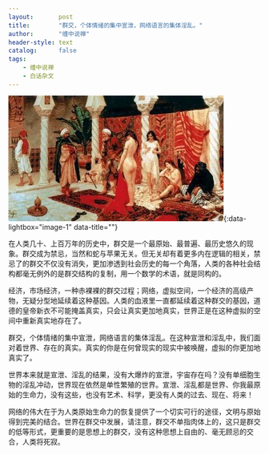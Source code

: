 ```yaml
---
layout:       post
title:        "群交，个体情绪的集中宣泄，网络语言的集体淫乱。"
author:       "缠中说禅"
header-style: text
catalog:      false
tags:
    - 缠中说禅
    - 白话杂文
---
```


[![](/img/czsc/20060324-0109.png)](/img/czsc/20060324-0109.png){:data-lightbox="image-1" data-title=""}



在人类几十、上百万年的历史中，群交是一个最原始、最普遍、最历史悠久的现象。群交成为禁忌，当然和蛇与苹果无关。但无关却有着更多内在逻辑的相关，禁忌了的群交不仅没有消失，更加渗透到社会历史的每一个角落，人类的各种社会结构都毫无例外的是群交结构的复制，用一个数学的术语，就是同构的。



经济，市场经济，一种赤裸裸的群交过程；网络，虚拟空间，一个经济的高级产物，无疑分型地延续着这种基因。人类的血液里一直都延续着这种群交的基因，道德的皇帝新衣不可能掩盖真实，只会让真实更加地真实，世界正是在这种虚拟的空间中重新真实地存在了。



群交，个体情绪的集中宣泄，网络语言的集体淫乱。在这种宣泄和淫乱中，我们面对着世界、存在的真实。真实的你是在何曾现实的现实中被唤醒，虚拟的你更加地真实了。



世界本来就是宣泄、淫乱的结果，没有大爆炸的宣泄，宇宙存在吗？没有单细胞生物的淫乱冲动，世界现在依然是单性繁殖的世界。宣泄、淫乱都是世界、你我最原始的生命力，没有这些，也没有艺术、科学，更没有人类的过去、现在、将来！



网络的伟大在于为人类原始生命力的恢复提供了一个切实可行的途径，文明与原始得到完美的结合。世界在群交中发展，请注意，群交不单指肉体上的，这只是群交的低等形式，更重要的是思想上的群交，没有这种思想上自由的、毫无顾忌的交合，人类将死寂。
